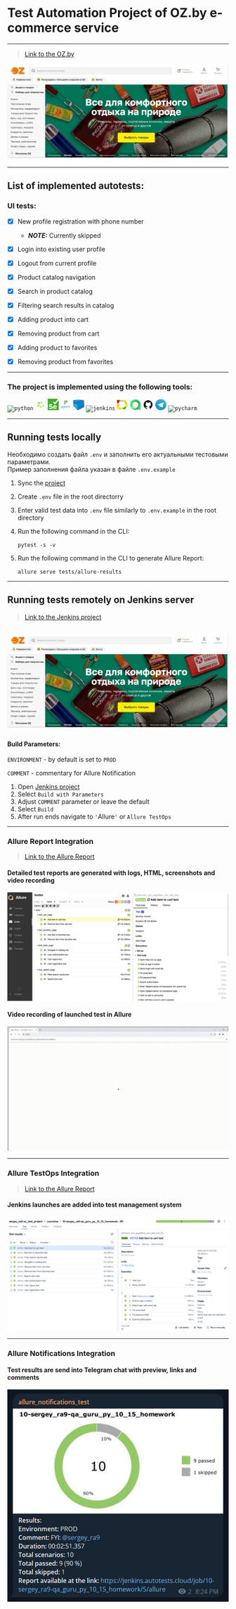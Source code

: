 # Test Automation Project of OZ.by e-commerce service

----
> [Link to the OZ.by](https://oz.by//)

![](assets\ozby.PNG)

----

## List of implemented autotests:

### UI tests:

- [x] New profile registration with phone number
  - **_NOTE:_** Currently skipped
- [x] Login into existing user profile
- [x] Logout from current profile
- [x] Product catalog navigation
- [x] Search in product catalog
- [x] Filtering search results in catalog
- [x] Adding product into cart
- [x] Removing product from cart
- [x] Adding product to favorites
- [x] Removing product from favorites


----

### The project is implemented using the following tools:

<p  align="left">
<code><img width="5%" title="python" src="https://cdn.jsdelivr.net/gh/devicons/devicon@latest/icons/python/python-original.svg"></code>
<code><img width="5%" title="selene" src="assets\selene.png"></code>
<code><img width="5%" title="selenium" src="assets\selenium.png"></code>
<code><img width="5%" title="pytest" src="assets\pytest.png"></code>
<code><img width="5%" title="selenoid" src="assets\selenoid.PNG"></code>
<code><img width="5%" title="jenkins" src="https://cdn.jsdelivr.net/gh/devicons/devicon@latest/icons/jenkins/jenkins-original.svg"></code>
<code><img width="5%" title="allure" src="assets\allure_report.png"></code>
<code><img width="5%" title="alluretestops" src="assets\allure_testops.png"></code>
<code><img width="5%" title="github" src="assets\github.png"></code>  
<code><img width="5%" title="telegram" src="assets\tg.png"></code>   
<code><img width="5%" title="pycharm" src="https://cdn.jsdelivr.net/gh/devicons/devicon@latest/icons/pycharm/pycharm-original.svg"></code>  

----

## Running tests locally

Необходимо создать файл `.env` и заполнить его актуальными тестовыми параметрами.  
Пример заполнения файла указан в файле `.env.example`

1) Sync the [project](https://github.com/gerasimovsa/qa_guru_py_10_15)
2) Create `.env` file in the root directorry
3) Enter valid test data into `.env` file similarly to `.env.example` in the root directory
4) Run the following command in the CLI:
   
   ```commandline
   pytest -s -v
   ```

5) Run the following command in the CLI to generate Allure Report:

   ```commandline
   allure serve tests/allure-results
   ```

----

## Running tests remotely on Jenkins server

> [Link to the Jenkins project](https://jenkins.autotests.cloud/job/10-sergey_ra9-qa_guru_py_10_15_homework)

![](assets\ozby.PNG)
----

#### Build Parameters:

`ENVIRONMENT` - by default is set to `PROD`

`COMMENT` - commentary for Allure Notification

1. Open [Jenkins project](https://jenkins.autotests.cloud/job/10-sergey_ra9-qa_guru_py_10_15_homework)
2. Select `Build with Parameters`
3. Adjust `COMMENT` parameter or leave the default
4. Select `Build`
5. After run ends navigate to `'`Allure`'` or `Allure TestOps`

----

### Allure Report Integration

> [Link to the Allure Report](https://jenkins.autotests.cloud/job/10-sergey_ra9-qa_guru_py_10_15_homework/5/allure/)

#### Detailed test reports are generated with logs, HTML, screenshots and video recording

![](assets\allure_reports_integration.PNG)

#### Video recording of launched test in Allure 

![](assets\allure_attachment_video.GIF)

----

### Allure TestOps Integration

> [Link to the Allure Report](https://jenkins.autotests.cloud/job/10-sergey_ra9-qa_guru_py_10_15_homework/5/allure/)

#### Jenkins launches are added into test management system

![](assets\allure_testops_integration.PNG)

----

### Allure Notifications Integration

#### Test results are send into Telegram chat with preview, links and comments

![](https://github.com/gerasimovsa/qa_guru_py_10_15/blob/main/assets/allure_notifications.png)






